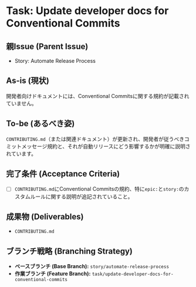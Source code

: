 # Task: Update developer docs for Conventional Commits

## 親Issue (Parent Issue)
- Story: Automate Release Process

## As-is (現状)
開発者向けドキュメントには、Conventional Commitsに関する規約が記載されていません。

## To-be (あるべき姿)
`CONTRIBUTING.md`（または関連ドキュメント）が更新され、開発者が従うべきコミットメッセージ規約と、それが自動リリースにどう影響するかが明確に説明されています。

## 完了条件 (Acceptance Criteria)
- [ ] `CONTRIBUTING.md`にConventional Commitsの規約、特に`epic:`と`story:`のカスタムルールに関する説明が追記されていること。

## 成果物 (Deliverables)
- `CONTRIBUTING.md`

## ブランチ戦略 (Branching Strategy)
- **ベースブランチ (Base Branch):** `story/automate-release-process`
- **作業ブランチ (Feature Branch):** `task/update-developer-docs-for-conventional-commits`
